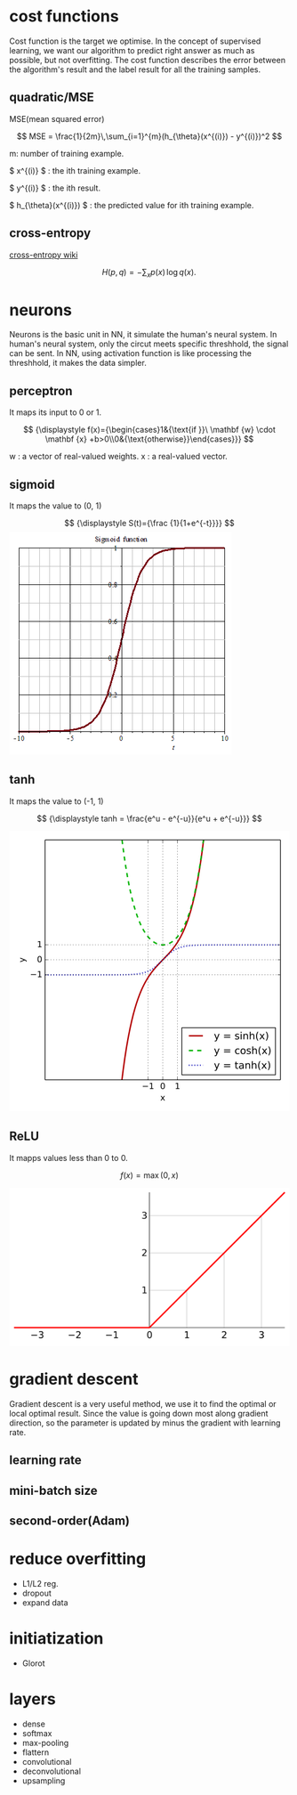 


<script src="http://cdn.mathjax.org/mathjax/latest/MathJax.js?config=TeX-AMS-MML_HTMLorMML"></script>


# cost functions

Cost function is the target we optimise. In the concept of supervised learning, we want our algorithm to predict right answer as much as possible, but not overfitting. The cost function describes the error between the algorithm's result and the label result for all the training samples.

## quadratic/MSE
MSE(mean squared error)

$$ MSE = \frac{1}{2m}\,\sum_{i=1}^{m}(h_{\theta}(x^{(i)}) - y^{(i)})^2 $$

m: number of training example.

$ x^{(i)} $ : the ith training example.

$ y^{(i)} $ : the ith result.

$ h_{\theta}(x^{(i)}) $ : the predicted value for ith training example.

## cross-entropy

[cross-entropy wiki](https://en.wikipedia.org/wiki/Cross_entropy)

$$ H(p,q)=-\sum _{x}p(x)\,\log q(x).\! $$

# neurons

Neurons is the basic unit in NN, it simulate the human's neural system. In human's neural system, only the circut meets specific threshhold, the signal can be sent. In NN, using activation function is like processing the threshhold, it makes the data simpler.

## perceptron

It maps its input to 0 or 1.

$$ {\displaystyle f(x)={\begin{cases}1&{\text{if }}\ \mathbf {w} \cdot \mathbf {x} +b>0\\0&{\text{otherwise}}\end{cases}}} $$

w : a vector of real-valued weights.
x : a real-valued vector.

## sigmoid

It maps the value to (0, 1) 

$$ {\displaystyle S(t)={\frac {1}{1+e^{-t}}}} $$
![sigmoid](./sigmoid.png)

## tanh

It maps the value to (-1, 1) 

$$ {\displaystyle tanh = \frac{e^u - e^{-u}}{e^u + e^{-u}}} $$

![tanh](./tanh.png)

## ReLU

It mapps values less than 0 to 0.

$$ {\displaystyle f(x)=\max(0,x)} $$ 

![ReLU](./relu.png)

# gradient descent

Gradient descent is a very useful method, we use it to find the optimal or local optimal result. Since the value is going down most along gradient direction, so the parameter is updated by minus the gradient with learning rate.

## learning rate
## mini-batch size
## second-order(Adam)

# reduce overfitting
* L1/L2 reg.
* dropout
* expand data

# initiatization
* Glorot

# layers
* dense
* softmax
* max-pooling
* flattern
* convolutional
* deconvolutional
* upsampling
